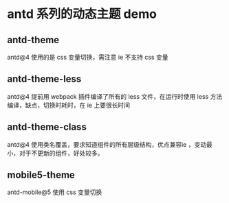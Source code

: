 # antd 系列的动态主题 demo

## antd-theme

antd@4  使用的是 css 变量切换，需注意 ie 不支持 css 变量

## antd-theme-less

antd@4 提前用 webpack 插件编译了所有的 less 文件，在运行时使用 less 方法编译，缺点，切换时耗时，在 ie 上要很长时间

## antd-theme-class

antd@4 使用类名覆盖，要求知道组件的所有层级结构，优点兼容ie ，变动最小，对于不更新的组件，好处较多。

## mobile5-theme

antd-mobile@5 使用 css 变量切换
